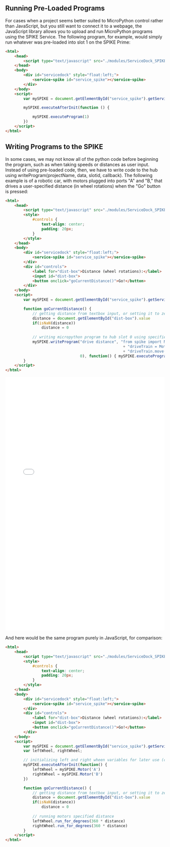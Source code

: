 ## Running Pre-Loaded Programs
For cases when a project seems better suited to MicroPython control rather than JavaScript, but you still want to connect it to a webpage, the JavaScript library allows you to upload and run MicroPython programs using the SPIKE Service. The following program, for example, would simply run whatever was pre-loaded into slot 1 on the SPIKE Prime:

```HTML
<html>
    <head>
        <script type="text/javascript" src="./modules/ServiceDock_SPIKE.js"></script>
    </head>
    <body>
        <div id="servicedock" style="float:left;">
            <service-spike id="service_spike"></service-spike>
        </div>
    </body>
    <script>
        var mySPIKE = document.getElementById("service_spike").getService()

        mySPIKE.executeAfterInit(function () {

            mySPIKE.executeProgram(1)
        })
    </script>
</html>
```

## Writing Programs to the SPIKE
In some cases, we may not know all of the python code before beginning the program, such as when taking speeds or distances as user input. Instead of using pre-loaded code, then, we have to write code to the hub using writeProgram(projectName, data, slotid, callback). The following example is of a robotic car, with motors plugged into ports "A" and "B," that drives a user-specified distance (in wheel rotations) when the "Go" button is pressed:

```HTML
<html>
    <head>
        <script type="text/javascript" src="./modules/ServiceDock_SPIKE.js"></script>
        <style>
            #controls {
                text-align: center;
                padding: 20px;
            }
        </style>
    </head>
    <body>
        <div id="servicedock" style="float:left;">
            <service-spike id="service_spike"></service-spike>
        </div>
        <div id="controls">
            <label for="dist-box">Distance (wheel rotations):</label>
            <input id="dist-box">
            <button onclick="goCurrentDistance()">Go!</button>
        </div>
    </body>
    <script>
        var mySPIKE = document.getElementById("service_spike").getService()

        function goCurrentDistance() {
            // getting distance from textbox input, or setting it to zero if input is invalid
            distance = document.getElementById("dist-box").value
            if(isNaN(distance))
                distance = 0
            
            // writing micropython program to hub slot 0 using specified distance
            mySPIKE.writeProgram("drive distance", "from spike import MotorPair \n"
                                                    + "driveTrain = MotorPair('A', 'B') \n"
                                                    + "driveTrain.move(" + distance + ", 'rotations', 0)", 
                                 0), function() { mySPIKE.executeProgram(0) }; // note the callback function- this runs after the code is successfully uploaded to the SPIKE, and in this case tells the SPIKE to run whatever was just uploaded
        }
    </script>
</html>
```
<iframe id="example-result" width="100%" height="800" frameborder="0" src="servicedock_usingPython.html"></iframe>

And here would be the same program purely in JavaScript, for comparison:

```HTML
<html>
    <head>
        <script type="text/javascript" src="./modules/ServiceDock_SPIKE.js"></script>
        <style>
            #controls {
                text-align: center;
                padding: 20px;
            }
        </style>
    </head>
    <body>
        <div id="servicedock" style="float:left;">
            <service-spike id="service_spike"></service-spike>
        </div>
        <div id="controls">
            <label for="dist-box">Distance (wheel rotations):</label>
            <input id="dist-box">
            <button onclick="goCurrentDistance()">Go!</button>
        </div>
    </body>
    <script>
        var mySPIKE = document.getElementById("service_spike").getService()
        var leftWheel, rightWheel;

        // initializing left and right wheen variables for later use (cannot be done until SPIKE itself is initialized)
        mySPIKE.executeAfterInit(function() {
            leftWheel = mySPIKE.Motor('A')
            rightWheel = mySPIKE.Motor('B')
        })

        function goCurrentDistance() {
            // getting distance from textbox input, or setting it to zero if input is invalid
            distance = document.getElementById("dist-box").value
            if(isNaN(distance))
                distance = 0
            
            // running motors specified distance
            leftWheel.run_for_degrees(360 * distance)
            rightWheel.run_for_degrees(360 * distance)
        }
    </script>
</html>
```

